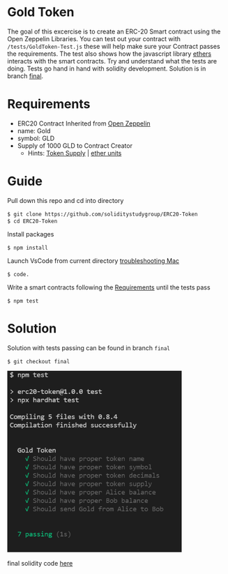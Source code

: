 # Gold Token

The goal of this excercise is to create an ERC-20 Smart contract using the Open Zeppelin Libraries.
You can test out your contract with `/tests/GoldToken-Test.js` these will help make sure your Contract passes the requirements. The test also shows how the javascript library [ethers](https://docs.ethers.io/v5/) interacts with the smart contracts. Try and understand what the tests are doing. Tests go hand in hand with solidity development. Solution is in branch [final](https://github.com/soliditystudygroup/ERC20-Token/tree/final).

# Requirements

- ERC20 Contract Inherited from [Open Zeppelin](https://docs.openzeppelin.com/contracts/4.x/erc20)
- name: Gold
- symbol: GLD
- Supply of 1000 GLD to Contract Creator
  - Hints: [Token Supply](https://docs.openzeppelin.com/contracts/4.x/erc20-supply) | [ether units](https://docs.soliditylang.org/en/v0.8.7/units-and-global-variables.html)

# Guide

Pull down this repo and cd into directory

```
$ git clone https://github.com/soliditystudygroup/ERC20-Token
$ cd ERC20-Token
```

Install packages

```
$ npm install
```

Launch VsCode from current directory [troubleshooting Mac](https://code.visualstudio.com/docs/setup/mac#_launching-from-the-command-line)

```
$ code.
```

Write a smart contracts following the [Requirements](#Requirements) until the tests pass

```
$ npm test
```

# Solution

Solution with tests passing can be found in branch `final`

```
$ git checkout final
```

<img src="TestPass.png" alt="MarineGEO circle logo" style="width:400px;"/>

final solidity code [here](https://github.com/soliditystudygroup/ERC20-Token/blob/final/contracts/GLDToken.sol)
